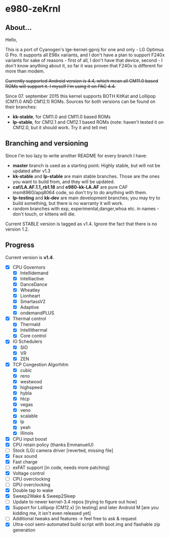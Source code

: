 # e980-zeKrnl

## About...

Hello,

This is a port of Cyanogen's lge-kernel-gproj for one and only - LG 
Optimus G Pro. It supports all E98x variants, and I don't have a plan 
to support F240x variants for sake of reasons - first of all, I don't 
have that device, second - I don't know anything about it, so far it 
was proven that F240x is different for more than modem.

~~Currently supported Android version is 4.4, which mean all CM11.0 
based ROMs will support it. I myself I'm using it on PAC 4.4.~~

Since 07. september 2015 this kernel supports BOTH KitKat and Lollipop (CM11.0 AND CM12.1) ROMs.
Sources for both versions can be found on their branches:
- **kk-stable**, for CM11.0 and CM11.0 based ROMs
- **lp-stable**, for CM12.1 and CM12.1 based ROMs (note: haven't tested it on CM12.0, but it should work. Try it and tell me)

## Branching and versioning

Since I'm too lazy to write another README for every branch I have:

- **master** branch is used as a starting point. Highly stable, but will not be updated after v1.3
- **kk-stable** and **lp-stable** are main stable branches. Those are the ones you want to build from, and they will be updated.
- **caf/LA.AF.1.1_rb1.18** and **e980-kk-LA.AF** are pure CAF msm8960/apq8064 code, so don't try to do anything with them.
- **lp-testing** and **kk-dev** are main development branches; you may try to build something, but there is no warranty it will work.
- random branches with exp, experimental,danger,whoa etc. in names - don't touch, or kittens will die.

Current STABLE version is tagged as v1.4. Ignore the fact that there is no version 1.2.

## Progress

Current version is **v1.4**.

- [x] CPU Governors
	- [x] Intellidemand
	- [x] Intelliactive
	- [x] DanceDance
	- [x] Wheatley
	- [x] Lionheart
	- [x] SmartassV2
	- [x] Adaptive
	- [x] ondemandPLUS
- [x] Thermal control
	- [x] Thermald
	- [x] Intellithermal
	- [x] Core control
- [x] IO Schedulers
	- [x] SIO
	- [x] VR
	- [x] ZEN
- [x] TCP Congestion Algorhitm
	- [x] cubic
	- [x] reno
	- [x] westwood
	- [x] highspeed
	- [x] hybla
	- [x] htcp
	- [x] vegas
	- [x] veno
	- [x] scalable
	- [x] lp
	- [x] yeah
	- [x] illinois
- [x] CPU input boost
- [x] CPU retain policy (thanks EmmanuelU)
- [ ] Stock (LG) camera driver [reverted, missing file]
- [x] Faux sound
- [x] Fast charge
- [ ] exFAT support [in code, needs more patching]
- [x] Voltage control
- [ ] CPU overclocking
- [ ] GPU overclocking
- [x] Double tap to wake
- [x] Sweep2Wake & Sweep2Sleep
- [ ] Update to newer kernel-3.4 repos [trying to figure out how]
- [x] Support for Lollipop (CM12.x) [in testing] and later Android M [are you kidding me, it isn't even released yet]
- [ ] Additional tweaks and features -> feel free to ask & request
- [x] Ultra-cool semi-automated build script with boot.img and flashable zip generation

